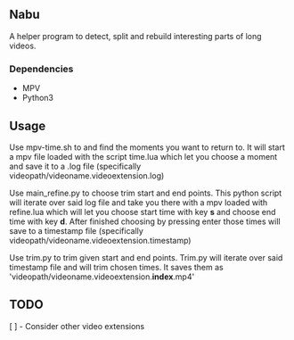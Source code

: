 ## Nabu

A helper program to detect, split and rebuild interesting parts of long videos.


### Dependencies

- MPV
- Python3

## Usage

Use mpv-time.sh to and find the moments you want to return to.
It will start a mpv file loaded with the script time.lua which
let you choose a moment and save it to a .log file (specifically videopath/videoname.videoextension.log)

Use main_refine.py to choose trim start and end points. This python script
will iterate over said log file and take you there with a mpv loaded with
refine.lua which will let you choose start time with key **s** and choose
end time with key **d**. After finished choosing by pressing enter those
times will save to a timestamp file (specifically videopath/videoname.videoextension.timestamp)

Use trim.py to trim given start and end points. Trim.py will iterate over said timestamp file and will trim chosen times. It saves them as 'videopath/videoname.videoextension.**index**.mp4'



## TODO

[ ] - Consider other video extensions
